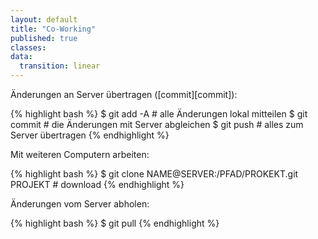 ```yaml
---
layout: default
title: "Co-Working"
published: true
classes:
data:
  transition: linear
---
```


<div markdown="1" class="fragment">
Änderungen an Server übertragen ([commit][commit]):

{% highlight bash %}
$ git add -A # alle Änderungen lokal mitteilen
$ git commit # die Änderungen mit Server abgleichen
$ git push   # alles zum Server übertragen
{% endhighlight %}
</div>

<div markdown="1" class="fragment">
Mit weiteren Computern arbeiten:

{% highlight bash %}
$ git clone NAME@SERVER:/PFAD/PROKEKT.git PROJEKT # download
{% endhighlight %}
</div>

<div markdown="1" class="fragment">
Änderungen vom Server abholen:

{% highlight bash %}
$ git pull
{% endhighlight %}
</div>

[commit]: http://git-scm.com/book/en/Git-Basics-Recording-Changes-to-the-Repository
